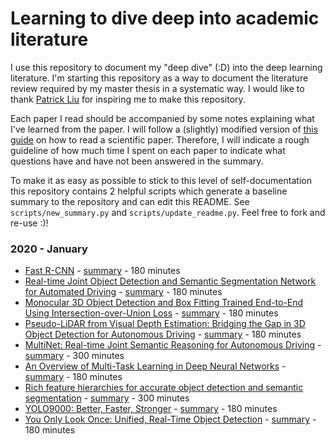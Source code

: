# Learning to dive deep into academic literature

I use this repository to document my "deep dive" (:D) into the deep learning
literature.
I'm starting this repository as a way to document the literature review required
by my master thesis in a systematic way.
I would like to thank
[Patrick Liu](https://github.com/patrick-llgc/Learning-Deep-Learning) for
inspiring  me to make this repository.

Each paper I read should be accompanied by some notes explaining what I've
learned from the paper.
I will follow a (slightly) modified version of
[this guide](https://be.mit.edu/sites/default/files/documents/HowToReadAScientificPaper.pdf)
on how to read a scientific paper. Therefore, I will indicate a rough guideline
of how much time I spent on each paper to indicate what questions have and have
not been answered in the summary.

To make it as easy as possible to stick to this level of self-documentation
this repository contains 2 helpful scripts which generate a baseline summary
to the repository and can edit this README. See `scripts/new_summary.py` and `scripts/update_readme.py`.
Feel free to fork and re-use :)!


<!---[Title of paper](link to pdf) - [summary/notes](link to markdown) - time spent-->
<!---REST_OF_FILE_IS_AUTO_GENERATED-->
### 2020 - January
 * [Fast R-CNN](https://arxiv.org/abs/1504.08083) - [summary](summaries/fast_rcnn_2dobjd.md) - 180 minutes  
 * [Real-time Joint Object Detection and Semantic Segmentation Network for Automated Driving](https://arxiv.org/abs/1901.03912) - [summary](summaries/joint_2dobj_semseg_network.md) - 180 minutes  
 * [Monocular 3D Object Detection and Box Fitting Trained End-to-End Using Intersection-over-Union Loss](http://arxiv.org/abs/1906.08070) - [summary](summaries/mono3d_iou_loss.md) - 180 minutes  
 * [Pseudo-LiDAR from Visual Depth Estimation: Bridging the Gap in 3D Object Detection for Autonomous Driving](http://arxiv.org/abs/1812.07179) - [summary](summaries/mono3d_pseudo_lidar.md) - 180 minutes  
 * [MultiNet: Real-time Joint Semantic Reasoning for Autonomous Driving](https://www.repository.cam.ac.uk/bitstream/handle/1810/279403/iv18_root-compressed.pdf?sequence=1&isAllowed=y) - [summary](summaries/multinet_joint_semseg.md) - 300 minutes  
 * [An Overview of Multi-Task Learning in Deep Neural Networks](https://arxiv.org/abs/1706.05098) - [summary](summaries/overview_multitask_dnn.md) - 180 minutes  
 * [Rich feature hierarchies for accurate object detection and semantic segmentation](https://arxiv.org/abs/1311.2524) - [summary](summaries/rcnn_2dobjd.md) - 300 minutes  
 * [YOLO9000: Better, Faster, Stronger](http://arxiv.org/abs/1612.08242) - [summary](summaries/yolo9000.md) - 180 minutes  
 * [You Only Look Once: Unified, Real-Time Object Detection](https://arxiv.org/abs/1506.02640) - [summary](summaries/yolo_obj_detection.md) - 180 minutes  
